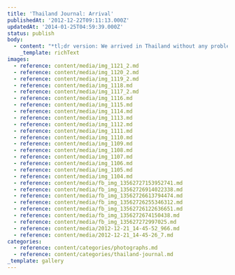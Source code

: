 ```yaml
---
title: 'Thailand Journal: Arrival'
publishedAt: '2012-12-22T09:11:13.000Z'
updatedAt: '2014-01-25T04:59:39.000Z'
status: publish
body:
  - content: "*tl;dr version: We arrived in Thailand without any problems.*\n\nWe did a good job packing the night before, \_which is surprising for anyone who knows me, so the morning of the flight we just had to tie up a few loose ends before we departed. We had plenty of time to make it to the airport, and we managed to arrive, check in, and pass through security with a full hour and a half to kill before the flight departed. We waited patiently, listening to the alternating Chinese and English announcements of the preceding flights as we sipped our coffees and read.\n\nWe were somewhat nervous about the flight. Prior to departure, we had read some reviews of the airline, China Eastern Air, and they were not good. Difficulties with the accent, the lack of food for long flights, and uncomfortable seating arrangements all were raised as problems by upset reviewers. The airline is run by the government, apparently, and I had taken to calling it Commie Air prior to the flight.\n\nWhile the announcements were sometimes difficult to understand, the rest of the complaints turned out to be unfounded, and quite frankly, the service was better than Continental Airlines, the airline my dad always takes and complains about constantly. So much for market efficiencies.\n\nThe flight got off on time, and during the 15ish hour flight, we were treated to a full 2.5 meals. The extra half a meal was a serving of drinks and a half of a chicken salad sandwich that was served kind of randomly. The fried noodles I got for breakfast (I think it was breakfast...) was actually quite good.\n\nThe arrival in Shanghai provided the only moment of difficulty in the process, where we apparently had to pass through 3 lines before making our way to the gate, one of which was a pointless Transfer Services which did little more than tell us which gate our flight would be departing from. I can read the board, thankyouverymuch.\n\nThe flight to Thailand was another 5 hours, and we were treated to a snack plate, with an assortment of things both average and strange: chocolate wafers, onion cookies, and one curiously cold package titled \"Aviation Radish.\" I did not eat those.\n\nAfter arriving in Bangkok, we waited again on the immigration line, which, besides being long, was a similarly painless process. As I remarked to Bob via email upon our arrival, the ease of the whole experience makes me a bit nervous. I keep expecting something to go wrong. We even managed to secure our bags without incident!\n\nGetting a cab was really our first interaction with the locals. Bob had given us a card with the address and directions to the apartment, which we handed to the bored-looking woman by the taxi desk. She read it, nodded, and went back to reading her magazine. We waited for the cabs to arrive, and I started getting nervous, as the line behind me was starting to get a bit long, but a half-dozen or so pulled up all at once and everyone was able to get one.\n\nThere are four different color schemes for Thai cabs: yellow and green, which is the most common; red; blue; and a hilariously bright pink, which matched Heidi's shirt at the time. We were directed to one of the yellow and green ones, driven by a friendly old Thai man. He helped Heidi get her massive luggage bag into the trunk and directed me to put my bags in the back seat, and I hopped into the passenger seat.\n\nWhich, by the way, was on the left side. Yeah, I didn't expect it, but apparently they drive British-style in Thailand. \_Go figure.\n\nI handed the the directions to the driver, and we were off. The driver was super friendly, which is kind of a recurring theme: everyone we've met has been really friendly and helpful. His English wasn't great, but we managed to make some small-talk.\n\n\"How many time you come to Thailand?\"\n\n\"Hmmm?\"\n\n\"One time, two time...\"\n\n\"Oh, heh, this is our first time. Staying at a friend's place.\"\n\n\"Where you from?\"\n\n\"America, New York City.\"\n\n\"Obama!\"\n\nHe asked us a few more questions, like where we were going in Thailand. I tried my best to keep my responses short and simple, which is harder than you'd think, especially because I have a penchant for verbosity (and big words \U0001F642 ).\n\nEventually, the conversation died, and I spent much of the trip staring out the window, taking in the city. I alternated between some level of intellectualization (\"This kind of reminds me of Southern Italy.\" \"It looks like a fairly developed city.\") and astonishment (\"Oh my god, I'm in fucking Thailand.\"). We had booked this trip in March, so 9 months ago, and it felt like I was in a dream upon arriving.\n\nWe did make it to the building and made our way to Robert's apartment, which was totally awesome. Robert is an avid traveler, now that he lives in Thailand, and his apartment is decorated with artifacts, cultural items, and artwork from around Asia. In addition, he has a balcony, which we spent much time out on, furnished with chairs and a lot of bamboo plants. \_We took in the place and quickly fell asleep around 4:30am.\n"
    _template: richText
images:
  - reference: content/media/img_1121_2.md
  - reference: content/media/img_1120_2.md
  - reference: content/media/img_1119_2.md
  - reference: content/media/img_1118.md
  - reference: content/media/img_1117_2.md
  - reference: content/media/img_1116.md
  - reference: content/media/img_1115.md
  - reference: content/media/img_1114.md
  - reference: content/media/img_1113.md
  - reference: content/media/img_1112.md
  - reference: content/media/img_1111.md
  - reference: content/media/img_1110.md
  - reference: content/media/img_1109.md
  - reference: content/media/img_1108.md
  - reference: content/media/img_1107.md
  - reference: content/media/img_1106.md
  - reference: content/media/img_1105.md
  - reference: content/media/img_1104.md
  - reference: content/media/fb_img_13562727153952741.md
  - reference: content/media/fb_img_13562726914022338.md
  - reference: content/media/fb_img_13562726613794474.md
  - reference: content/media/fb_img_13562726255346312.md
  - reference: content/media/fb_img_13562726122636651.md
  - reference: content/media/fb_img_1356272674150438.md
  - reference: content/media/fb_img_135627272997025.md
  - reference: content/media/2012-12-21_14-45-52_966.md
  - reference: content/media/2012-12-21_14-45-26_7.md
categories:
  - reference: content/categories/photographs.md
  - reference: content/categories/thailand-journal.md
_template: gallery
---
```



